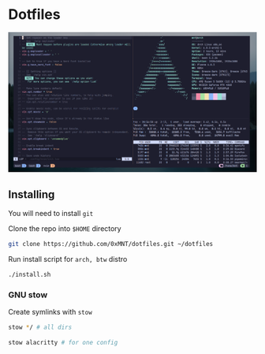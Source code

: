 # Dotfiles

![config image](./config.png)

## Installing
You will need to install `git`

Clone the repo into `$HOME` directory

```bash
git clone https://github.com/0xMNT/dotfiles.git ~/dotfiles
```

Run install script for `arch, btw` distro
```bash
./install.sh
```

### GNU stow
Create symlinks with `stow`

```bash
stow */ # all dirs
```

```bash
stow alacritty # for one config
```
